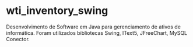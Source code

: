 # wti_inventory_swing

Desenvolvimento de Software em Java para gerenciamento de ativos de informática. Foram utilizados bibliotecas Swing, IText5, JFreeChart, MySQL Conector.
